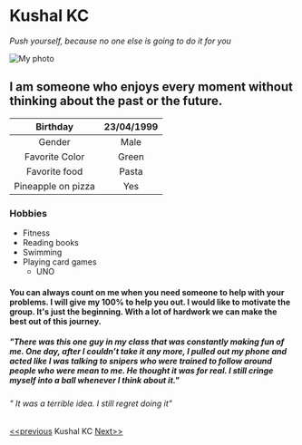 # Kushal KC
<!-- Italics -->
*Push yourself, because no one else is going to do it for you*
<!-- Images -->
![ My photo](kushal.jpg)

## I am someone who enjoys every moment without thinking about the past or the future.

|Birthday|23/04/1999|
|:-------:|:------:|
|Gender|Male|
|Favorite Color|Green|
|Favorite food| Pasta|
Pineapple on pizza|Yes|

### Hobbies
<!-- UL -->
* Fitness
* Reading books
* Swimming
* Playing card games
  * UNO

#### You can always count on me when you need someone to help with your problems. I will give my 100% to help you out.               I would like to motivate the group. It's just the beginning. With a lot of hardwork we can make the best out of this journey.
##### "There was this one guy in my class that was constantly making fun of me. One day, after I couldn’t take it any more, I pulled out my phone and acted like I was talking to snipers who were trained to follow around people who were mean to me. He thought it was for real. I still cringe myself into a ball whenever I think about it."
###### " It was a terrible idea. I still regret doing it"
[<<previous](https://github.com/karimawd/markdown)  Kushal KC  [Next>>](https://github.com/LauraDevriendt/challenge-markdown)
